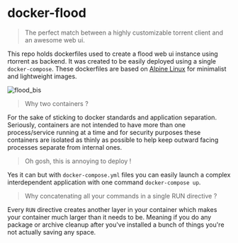 # docker-flood

> The perfect match between a highly customizable torrent client and an awesome web ui.

This repo holds dockerfiles used to create a flood web ui instance using rtorrent as backend. It was created to be easily deployed using a single `docker-compose`. These dockerfiles are based on [Alpine Linux](https://alpinelinux.org) for minimalist and lightweight images.

![flood_bis](https://user-images.githubusercontent.com/2095991/41016996-1fbd4082-6953-11e8-9a3d-508312265c5d.png)

> Why two containers ?

For the sake of sticking to docker standards and application separation. Seriously, containers are not intended to have more than one process/service running at a time and for security purposes these containers are isolated as thinly as possible to help keep outward facing processes separate from internal ones.

> Oh gosh, this is annoying to deploy !

Yes it can but with `docker-compose.yml` files you can easily launch a complex interdependent application with one command `docker-compose up`.

> Why concatenating all your commands in a single RUN directive ?

Every `RUN` directive creates another layer in your container which makes your container much larger than it needs to be. Meaning if you do any package or archive cleanup after you've installed a bunch of things you're not actually saving any space.
